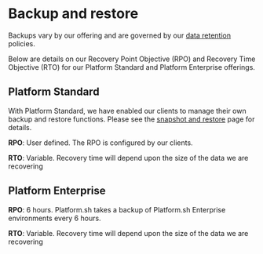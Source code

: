 # Backup and restore

Backups vary by our offering and are governed by our [data retention](/security/data-retention.md) policies.

Below are details on our Recovery Point Objective (RPO) and Recovery Time Objective (RTO) for our Platform Standard and Platform Enterprise offerings.

## Platform Standard

With Platform Standard, we have enabled our clients to manage their own backup and restore functions. Please see the [snapshot and restore](/administration/snapshot-and-restore.md) page for details.

**RPO**: User defined. The RPO is configured by our clients.

**RTO**: Variable. Recovery time will depend upon the size of the data we are recovering

## Platform Enterprise

**RPO**: 6 hours.  Platform.sh takes a backup of Platform.sh Enterprise environments every 6 hours.

**RTO**: Variable. Recovery time will depend upon the size of the data we are recovering

